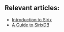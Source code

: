## Relevant articles:

- [Introduction to Sirix](https://www.baeldung.com/introduction-to-sirix)
- [A Guide to SirixDB](https://www.baeldung.com/sirix)
